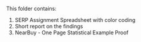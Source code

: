 This folder contains:

1) SERP Assignment Spreadsheet with color coding
2) Short report on the findings 
3) NearBuy - One Page Statistical Example Proof
